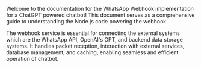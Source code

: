 Welcome to the documentation for the WhatsApp Webhook implementation for a ChatGPT powered chatbot!
This document serves as a comprehensive guide to understanding the Node.js code
powering the webhook.

The webhook service is essential for connecting the external systems which are the WhatsApp API, OpenAI's GPT, and
backend data storage systems. It handles packet reception, interaction with external
services, database management, and caching, enabling seamless and efficient operation of chatbot.
